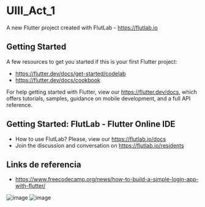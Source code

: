 # UIII_Act_1

A new Flutter project created with FlutLab - https://flutlab.io

## Getting Started

A few resources to get you started if this is your first Flutter project:

- https://flutter.dev/docs/get-started/codelab
- https://flutter.dev/docs/cookbook

For help getting started with Flutter, view our
https://flutter.dev/docs, which offers tutorials,
samples, guidance on mobile development, and a full API reference.

## Getting Started: FlutLab - Flutter Online IDE

- How to use FlutLab? Please, view our https://flutlab.io/docs
- Join the discussion and conversation on https://flutlab.io/residents

## Links de referencia

- https://www.freecodecamp.org/news/how-to-build-a-simple-login-app-with-flutter/

![image](https://github.com/Chris12066/UIII_Act_1/assets/143772165/e0d54655-99ee-454c-9792-95ecceb9f80b)
![image](https://github.com/Chris12066/UIII_Act_1/assets/143772165/3654a688-7216-440e-9f4d-012a081233cd)
